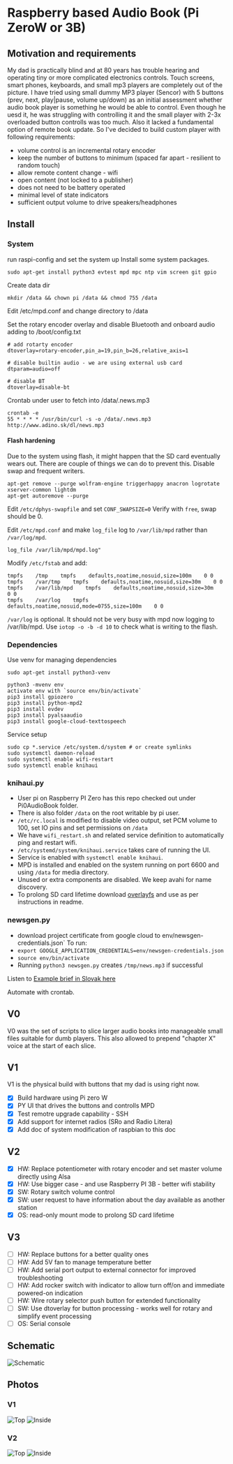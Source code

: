# Raspberry based Audio Book (Pi ZeroW or 3B)
## Motivation and requirements
My dad is practically blind and at 80 years has trouble hearing and operating tiny or more complicated electronics controls. Touch screens, smart phones, keyboards, and small mp3 players are completely out of the picture. I have tried using small dummy MP3 player (Sencor) with 5 buttons (prev, next, play|pause, volume up/down) as an initial assessment whether audio book player is something he would be able to control. Even though he uesd it, he was struggling with controlling it and the small player with 2-3x overloaded button controlls was too much. Also it lacked a fundamental option of remote book update. So I've decided to build custom player with following requirements:
- volume control is an incremental rotary encoder
- keep the number of buttons to minimum (spaced far apart - resilient to random touch)
- allow remote content change - wifi
- open content (not locked to a publisher)
- does not need to be battery operated
- minimal level of state indicators
- sufficient output volume to drive speakers/headphones

## Install
### System
run raspi-config and set the system up
Install some system packages.
```
sudo apt-get install python3 evtest mpd mpc ntp vim screen git gpio
```

Create data dir
```
mkdir /data && chown pi /data && chmod 755 /data
```

Edit /etc/mpd.conf and change directory to /data

Set the rotary encoder overlay and disable Bluetooth and onboard audio adding to /boot/config.txt
```
# add rotarty encoder
dtoverlay=rotary-encoder,pin_a=19,pin_b=26,relative_axis=1

# disable builtin audio - we are using external usb card
dtparam=audio=off

# disable BT
dtoverlay=disable-bt
```

Crontab under user to fetch into /data/.news.mp3
```
crontab -e 
55 * * * * /usr/bin/curl -s -o /data/.news.mp3 http://www.adino.sk/dl/news.mp3
```

#### Flash hardening
Due to the system using flash, it might happen that the SD card eventually wears out. There are couple of things we can do to prevent this.
Disable swap and frequent writers.
```
apt-get remove --purge wolfram-engine triggerhappy anacron logrotate xserver-common lightdm
apt-get autoremove --purge
```
Edit `/etc/dphys-swapfile` and set `CONF_SWAPSIZE=0`
Verify with `free`, swap should be 0.

Edit `/etc/mpd.conf` and make `log_file` log to `/var/lib/mpd` rather than `/var/log/mpd`.
```
log_file /var/lib/mpd/mpd.log"
```

Modify `/etc/fstab` and add:
```
tmpfs    /tmp    tmpfs    defaults,noatime,nosuid,size=100m    0 0
tmpfs    /var/tmp    tmpfs    defaults,noatime,nosuid,size=30m    0 0
tmpfs    /var/lib/mpd    tmpfs    defaults,noatime,nosuid,size=30m    0 0
tmpfs    /var/log    tmpfs    defaults,noatime,nosuid,mode=0755,size=100m    0 0

```
`/var/log` is optional. It should not be very busy with mpd now logging to /var/lib/mpd. Use `iotop -o -b -d 10` to check what is writing to the flash.

### Dependencies
Use venv for managing dependencies
```
sudo apt-get install python3-venv
```

```
python3 -mvenv env
activate env with `source env/bin/activate`
pip3 install gpiozero
pip3 install python-mpd2
pip3 install evdev
pip3 install pyalsaaudio
pip3 install google-cloud-texttospeech
```

Service setup
```
sudo cp *.service /etc/system.d/system # or create symlinks
sudo systemctl daemon-reload
sudo systemctl enable wifi-restart
sudo systemctl enable knihaui
```

### knihaui.py
* User pi on Raspberry PI Zero has this repo checked out under Pi0AudioBook folder.
* There is also folder `/data` on the root writable by pi user. 
* `/etc/rc.local` is modified to disable video output, set PCM volume to 100, set IO pins and set permissions on `/data`
* We have `wifi_restart.sh` and related service definition to automatically ping and restart wifi.
* `/etc/systemd/system/knihaui.service` takes care of running the UI.
* Service is enabled with `systemctl enable knihaui`. 
* MPD is installed and enabled on the system running on port 6600 and using `/data` for media directory.
* Unused or extra components are disabled. We keep avahi for name discovery.
* To prolong SD card lifetime download [overlayfs](https://github.com/ghollingworth/overlayfs) and use as per instructions in readme.

### newsgen.py
* download project certificate from google cloud to env/newsgen-credentials.json`
To run:
* `export GOOGLE_APPLICATION_CREDENTIALS=env/newsgen-credentials.json`
* `source env/bin/activate`
* Running `python3 newsgen.py` creates `/tmp/news.mp3` if successful

Listen to [Example brief in Slovak here](example_brief_sk.mp3)

Automate with crontab.


## V0
V0 was the set of scripts to slice larger audio books into manageable small files suitable for dumb players. This also allowed to prepend "chapter X" voice at the start of each slice.

## V1
V1 is the physical build with buttons that my dad is using right now.
- [x] Build hardware using Pi zero W
- [x] PY UI that drives the buttons and controlls MPD
- [x] Test remotre upgrade capability - SSH
- [x] Add support for internet radios (SRo and Radio Litera)
- [x] Add doc of system modification of raspbian to this doc

## V2
- [x] HW: Replace potentiometer with rotary encoder and set master volume directly using Alsa
- [x] HW: Use bigger case - and use Raspberry PI 3B - better wifi stability
- [x] SW: Rotary switch volume control
- [x] SW: user request to have information about the day available as another station
- [x] OS: read-only mount mode to prolong SD card lifetime

## V3
- [ ] HW: Replace buttons for a better quality ones
- [ ] HW: Add 5V fan to manage temperature better
- [ ] HW: Add serial port output to external connector for improved troubleshooting 
- [ ] HW: Add rocker switch with indicator to allow turn off/on and immediate powered-on indication
- [ ] HW: Wire rotary selector push button for extended functionality
- [ ] SW: Use dtoverlay for button processing - works well for rotary and simplify event processing
- [ ] OS: Serial console

## Schematic
![Schematic](schematic.png)

## Photos
### V1
![Top](Pi0AudioBook-top.jpg)
![Inside](Pi0AudioBook-inside.jpg)

### V2
![Top](V2Top.jpg)
![Inside](V2Inside.jpg)

